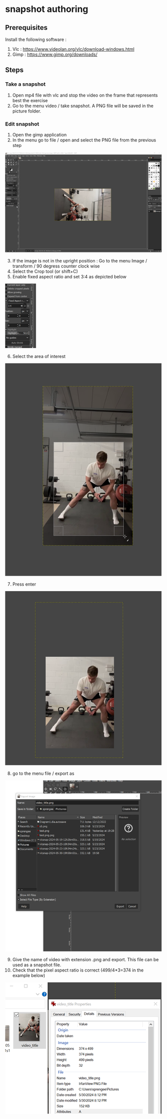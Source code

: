 # snapshot authoring

## Prerequisites

Install the following software :

1. Vlc : https://www.videolan.org/vlc/download-windows.html
2. Gimp : https://www.gimp.org/downloads/

## Steps

### Take a snapshot

1. Open mp4 file with vlc and stop the video on the frame that represents best the exercise
2. Go to the menu video / take snapshot.  A PNG file will be saved in the picture folder.

### Edit snapshot

1. Open the gimp application
2. In the menu go to file / open and select the PNG file from the previous step

![Alt text](image.png)

3. If the image is not in the upright position : Go to the menu Image / transform / 90 degress counter clock wise
4. Select the Crop tool (or shift+C)
5. Enable fixed aspect ratio and set 3:4 as depicted below
   
![Alt text](image-1.png)

6. Select the area of interest

![Alt text](image-3.png)

7. Press enter

![Alt text](image-4.png)

8. go to the menu file / export as

![Alt text](image-6.png)

9. Give the name of video with extension .png and export.  This file can be used as a snapshot file.
10. Check that the pixel aspect ratio is correct (499/4*3=374 in the example below)

![Alt text](image-7.png)